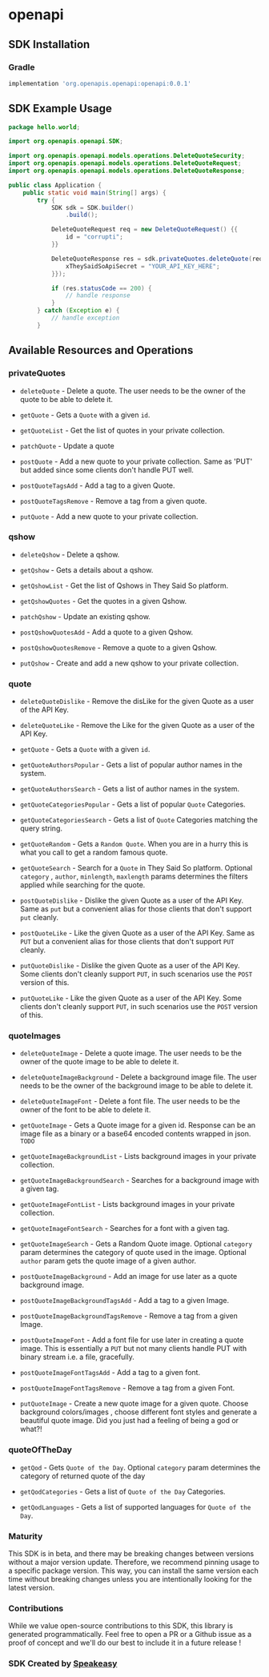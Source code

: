# openapi

<!-- Start SDK Installation -->
## SDK Installation

### Gradle

```groovy
implementation 'org.openapis.openapi:openapi:0.0.1'
```
<!-- End SDK Installation -->

## SDK Example Usage
<!-- Start SDK Example Usage -->
```java
package hello.world;

import org.openapis.openapi.SDK;

import org.openapis.openapi.models.operations.DeleteQuoteSecurity;
import org.openapis.openapi.models.operations.DeleteQuoteRequest;
import org.openapis.openapi.models.operations.DeleteQuoteResponse;

public class Application {
    public static void main(String[] args) {
        try {
            SDK sdk = SDK.builder()
                .build();

            DeleteQuoteRequest req = new DeleteQuoteRequest() {{
                id = "corrupti";
            }}            

            DeleteQuoteResponse res = sdk.privateQuotes.deleteQuote(req, new DeleteQuoteSecurity() {{
                xTheySaidSoApiSecret = "YOUR_API_KEY_HERE";
            }});

            if (res.statusCode == 200) {
                // handle response
            }
        } catch (Exception e) {
            // handle exception
        }
```
<!-- End SDK Example Usage -->

<!-- Start SDK Available Operations -->
## Available Resources and Operations


### privateQuotes

* `deleteQuote` - Delete a quote. The user needs to be the owner of the quote to be able to delete it.

* `getQuote` - Gets a `Quote` with a given `id`.
* `getQuoteList` - Get the list of quotes in your private collection.
* `patchQuote` - Update a quote
* `postQuote` - Add a new quote to your private collection. Same as 'PUT' but added since some clients don't handle PUT well.
* `postQuoteTagsAdd` - Add a tag to a given Quote.
* `postQuoteTagsRemove` - Remove a tag from a given quote.
* `putQuote` - Add a new quote to your private collection.

### qshow

* `deleteQshow` - Delete a qshow.

* `getQshow` - Gets a details about a qshow.

* `getQshowList` - Get the list of Qshows in They Said So platform.
* `getQshowQuotes` - Get the quotes in a given Qshow.
* `patchQshow` - Update an existing qshow.
* `postQshowQuotesAdd` - Add a quote to a given Qshow.
* `postQshowQuotesRemove` - Remove a quote to a given Qshow.
* `putQshow` - Create and add a new qshow to your private collection.

### quote

* `deleteQuoteDislike` - Remove the disLike for the given Quote as a user of the API Key.
* `deleteQuoteLike` - Remove the Like for the given Quote as a user of the API Key.
* `getQuote` - Gets a `Quote` with a given `id`.
* `getQuoteAuthorsPopular` - Gets a list of popular author names in the system. 

* `getQuoteAuthorsSearch` - Gets a list of author names in the system. 

* `getQuoteCategoriesPopular` - Gets a list of popular `Quote` Categories.

* `getQuoteCategoriesSearch` - Gets a list of `Quote` Categories matching the query string.

* `getQuoteRandom` - Gets a `Random Quote`. When you are in a hurry this is what you call to get a random famous quote.
* `getQuoteSearch` - Search for a `Quote` in They Said So platform. Optional `category` , `author`, `minlength`, `maxlength` params determines the filters applied while searching for the quote. 
* `postQuoteDislike` - Dislike the given Quote as a user of the API Key. Same as `put` but a convenient alias for those clients that don't support `put` cleanly.
* `postQuoteLike` - Like the given Quote as a user of the API Key. Same as `PUT` but a convenient alias for those clients that don't support `PUT` cleanly.
* `putQuoteDislike` - Dislike the given Quote as a user of the API Key. Some clients don't cleanly support `PUT`, in such scenarios use the `POST` version of this.
* `putQuoteLike` - Like the given Quote as a user of the API Key. Some clients don't cleanly support `PUT`, in such scenarios use the `POST` version of this.

### quoteImages

* `deleteQuoteImage` - Delete a quote image. The user needs to be the owner of the quote image to be able to delete it.

* `deleteQuoteImageBackground` - Delete a background image file. The user needs to be the owner of the background image to be able to delete it.

* `deleteQuoteImageFont` - Delete a font file. The user needs to be the owner of the font to be able to delete it.

* `getQuoteImage` - Gets a Quote image for a given id. Response can be an image file as a binary or a base64 encoded contents wrapped in json. `TODO`

* `getQuoteImageBackgroundList` - Lists background images in your private collection. 

* `getQuoteImageBackgroundSearch` - Searches for a background image with a given tag. 

* `getQuoteImageFontList` - Lists background images in your private collection. 

* `getQuoteImageFontSearch` - Searches for a font with a given tag. 

* `getQuoteImageSearch` - Gets a Random Quote image. Optional `category` param determines the category of quote used in the image. Optional `author` param gets the quote image of a given author. 

* `postQuoteImageBackground` - Add an image for use later as a quote background image.
* `postQuoteImageBackgroundTagsAdd` - Add a tag to a given Image.
* `postQuoteImageBackgroundTagsRemove` - Remove a tag from a given Image.
* `postQuoteImageFont` - Add a font file for use later in creating a quote image. This is essentially a `PUT` but not many clients handle PUT with binary stream i.e. a file, gracefully.
* `postQuoteImageFontTagsAdd` - Add a tag to a given font.
* `postQuoteImageFontTagsRemove` - Remove a tag from a given Font.
* `putQuoteImage` - Create a new quote image for a given quote. Choose background colors/images , choose different font styles and generate a beautiful quote image. Did you just had a feeling of being a god or what?!


### quoteOfTheDay

* `getQod` - Gets `Quote of the Day`. Optional `category` param determines the category of returned quote of the day

* `getQodCategories` - Gets a list of `Quote of the Day` Categories.

* `getQodLanguages` - Gets a list of supported languages for `Quote of the Day`. 

<!-- End SDK Available Operations -->

### Maturity

This SDK is in beta, and there may be breaking changes between versions without a major version update. Therefore, we recommend pinning usage 
to a specific package version. This way, you can install the same version each time without breaking changes unless you are intentionally 
looking for the latest version.

### Contributions

While we value open-source contributions to this SDK, this library is generated programmatically. 
Feel free to open a PR or a Github issue as a proof of concept and we'll do our best to include it in a future release !

### SDK Created by [Speakeasy](https://docs.speakeasyapi.dev/docs/using-speakeasy/client-sdks)
